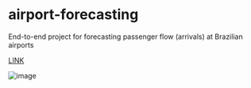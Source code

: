 # airport-forecasting
End-to-end project for forecasting passenger flow (arrivals) at Brazilian airports

[LINK](http://academia.shinyapps.io/airport-forecasting)

![image](https://github.com/murilogmamaral/airport-forecasting/assets/80144654/66a19f80-742b-4e65-80e5-7a71d57603a9)
